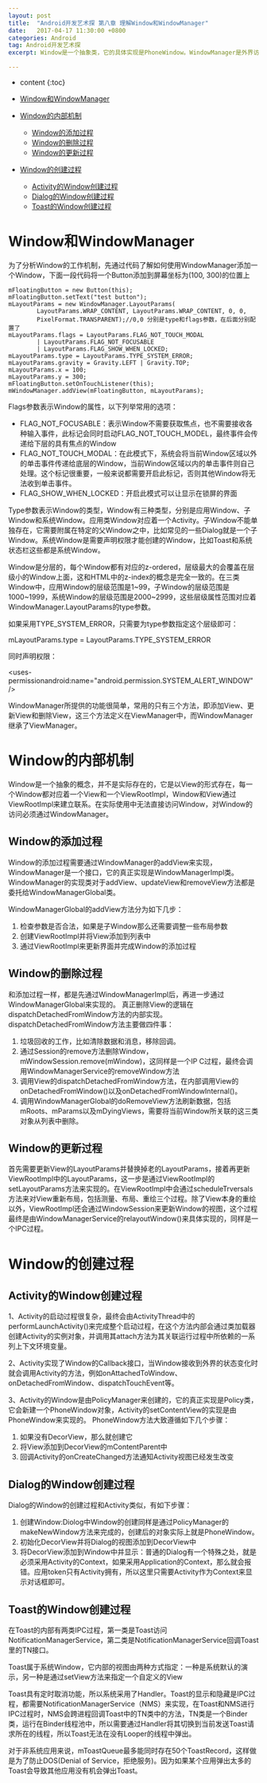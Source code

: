 ```yaml
---
layout: post
title:  "Android开发艺术探 第八章 理解Window和WindowManager"
date:   2017-04-17 11:30:00 +0800
categories: Android
tag: Android开发艺术探
excerpt: Window是一个抽象类，它的具体实现是PhoneWindow。WindowManager是外界访问Window的入口，Window的具体实现位于WindowManagerService中，WindowManager和WindowManagerService的交互是一个IPC过程。Android中所有的视图都是通过Window来呈现的，不管是Activity、Dialog还是Toast，它们的视图实际上都是附加在Window上的，因此Window实际是View的直接管理者。

---
```


* content
{:toc}

* [Window和WindowManager](Window和WindowManager)
* [Window的内部机制](Window的内部机制)
    * [Window的添加过程](Window的添加过程)
    * [Window的删除过程](Window的删除过程)
    * [Window的更新过程](Window的更新过程)
* [Window的创建过程](Window的创建过程)
    * [Activity的Window创建过程](Activity的Window创建过程)
    * [Dialog的Window创建过程](Dialog的Window创建过程)
    * [Toast的Window创建过程](Toast的Window创建过程)

# Window和WindowManager

为了分析Window的工作机制，先通过代码了解如何使用WindowManager添加一个Window，下面一段代码将一个Button添加到屏幕坐标为(100, 300)的位置上

```
mFloatingButton = new Button(this);
mFloatingButton.setText("test button");
mLayoutParams = new WindowManager.LayoutParams(
        LayoutParams.WRAP_CONTENT, LayoutParams.WRAP_CONTENT, 0, 0,
        PixelFormat.TRANSPARENT);//0,0 分别是type和flags参数，在后面分别配置了
mLayoutParams.flags = LayoutParams.FLAG_NOT_TOUCH_MODAL
        | LayoutParams.FLAG_NOT_FOCUSABLE
        | LayoutParams.FLAG_SHOW_WHEN_LOCKED;
mLayoutParams.type = LayoutParams.TYPE_SYSTEM_ERROR;
mLayoutParams.gravity = Gravity.LEFT | Gravity.TOP;
mLayoutParams.x = 100;
mLayoutParams.y = 300;
mFloatingButton.setOnTouchListener(this);
mWindowManager.addView(mFloatingButton, mLayoutParams);
```
Flags参数表示Window的属性，以下列举常用的选项：

* FLAG_NOT_FOCUSABLE：表示Window不需要获取焦点，也不需要接收各种输入事件，此标记会同时启动FLAG_NOT_TOUCH_MODEL，最终事件会传递给下层的具有焦点的Window
* FLAG_NOT_TOUCH_MODAL：在此模式下，系统会将当前Window区域以外的单击事件传递给底层的Window，当前Window区域以内的单击事件则自己处理。这个标记很重要，一般来说都需要开启此标记，否则其他Window将无法收到单击事件。
* FLAG_SHOW_WHEN_LOCKED：开启此模式可以让显示在锁屏的界面




Type参数表示Window的类型，Window有三种类型，分别是应用Window、子Window和系统Window。应用类Window对应着一个Activity。子Window不能单独存在，它需要附属在特定的父Window之中，比如常见的一些Dialog就是一个子Window。系统Window是需要声明权限才能创建的Window，比如Toast和系统状态栏这些都是系统Window。

Window是分层的，每个Window都有对应的z-ordered，层级最大的会覆盖在层级小的Window上面，这和HTML中的z-index的概念是完全一致的。在三类Window中，应用Window的层级范围是1~99，子Window的层级范围是1000~1999，系统Window的层级范围是2000~2999，这些层级属性范围对应着WindowManager.LayoutParams的type参数。

如果采用TYPE_SYSTEM_ERROR，只需要为type参数指定这个层级即可：

mLayoutParams.type = LayoutParams.TYPE_SYSTEM_ERROR

同时声明权限：

<uses-permissionandroid:name="android.permission.SYSTEM_ALERT_WINDOW" />

WindowManager所提供的功能很简单，常用的只有三个方法，即添加View、更新View和删除View，这三个方法定义在ViewManager中，而WindowManager继承了ViewManager。

# Window的内部机制

Window是一个抽象的概念，并不是实际存在的，它是以View的形式存在，每一个Window都对应着一个View和一个ViewRootImpl，Window和View通过ViewRootImpl来建立联系。在实际使用中无法直接访问Window，对Window的访问必须通过WindowManager。

## Window的添加过程

Window的添加过程需要通过WindowManager的addView来实现，WindowManager是一个接口，它的真正实现是WindowManagerImpl类。WindowManager的实现类对于addView、updateView和removeView方法都是委托给WindowManagerGlobal类。

WindowManagerGlobal的addView方法分为如下几步：

1. 检查参数是否合法，如果是子Window那么还需要调整一些布局参数
2. 创建ViewRootImpl并将View添加到列表中
3. 通过ViewRootImpl来更新界面并完成Window的添加过程

## Window的删除过程

和添加过程一样，都是先通过WindowManagerImpl后，再进一步通过WindowManagerGlobal来实现的。
真正删除View的逻辑在dispatchDetachedFromWindow方法的内部实现。dispatchDetachedFromWindow方法主要做四件事：

1. 垃圾回收的工作，比如清除数据和消息，移除回调。
2. 通过Session的remove方法删除Window，mWindowSession.remove(mWindow)，这同样是一个IP C过程，最终会调用WindowManagerService的removeWindow方法
3. 调用View的dispatchDetachedFromWindow方法，在内部调用View的onDetachedFromWindow()以及onDetachedFromWindowInternal()。
4. 调用WindowManagerGlobal的doRemoveView方法刷新数据，包括mRoots、mParams以及mDyingViews，需要将当前Window所关联的这三类对象从列表中删除。

## Window的更新过程

首先需要更新View的LayoutParams并替换掉老的LayoutParams，接着再更新ViewRootImpl中的LayoutParams，这一步是通过ViewRootImpl的setLayoutParams方法来实现的。在ViewRootImpl中会通过scheduleTrversals方法来对View重新布局，包括测量、布局、重绘三个过程。除了View本身的重绘以外，ViewRootImpl还会通过WindowSession来更新Window的视图，这个过程最终是由WindowManagerService的relayoutWindow()来具体实现的，同样是一个IPC过程。

# Window的创建过程

## Activity的Window创建过程

1、Activity的启动过程很复杂，最终会由ActivityThread中的performLaunchActivity()来完成整个启动过程，在这个方法内部会通过类加载器创建Activity的实例对象，并调用其attach方法为其关联运行过程中所依赖的一系列上下文环境变量。

2、Activity实现了Window的Callback接口，当Window接收到外界的状态变化时就会调用Activity的方法，例如onAttachedToWindow、onDetachedFromWindow、dispatchTouchEvent等。

3、Activity的Window是由PolicyManager来创建的，它的真正实现是Policy类，它会新建一个PhoneWindow对象，Activity的setContentView的实现是由PhoneWindow来实现的。
PhoneWindow方法大致遵循如下几个步骤：

1. 如果没有DecorView，那么就创建它
2. 将View添加到DecorView的mContentParent中
3. 回调Activity的onCreateChanged方法通知Activity视图已经发生改变

## Dialog的Window创建过程

Dialog的Window的创建过程和Activity类似，有如下步骤：

1. 创建Window:Diolog中Window的创建同样是通过PolicyManager的makeNewWindow方法来完成的，创建后的对象实际上就是PhoneWindow。
2. 初始化DecorView并将Dialog的视图添加到DecorView中
3. 将DecorView添加到Window中并显示：普通的Dialog有一个特殊之处，就是必须采用Activity的Context，如果采用Application的Context，那么就会报错。应用token只有Activity拥有，所以这里只需要Activity作为Context来显示对话框即可。

## Toast的Window创建过程

在Toast的内部有两类IPC过程，第一类是Toast访问NotificationManagerService，第二类是NotificationManagerService回调Toast里的TN接口。

Toast属于系统Window，它内部的视图由两种方式指定：一种是系统默认的演示，另一种是通过setView方法来指定一个自定义的View

Toast具有定时取消功能，所以系统采用了Handler。Toast的显示和隐藏是IPC过程，都需要NotificationManagerService（NMS）来实现，在Toast和NMS进行IPC过程时，NMS会跨进程回调Toast中的TN类中的方法，TN类是一个Binder类，运行在Binder线程池中，所以需要通过Handler将其切换到当前发送Toast请求所在的线程，所以Toast无法在没有Looper的线程中弹出。

对于非系统应用来说，mToastQueue最多能同时存在50个ToastRecord，这样做是为了防止DOS(Denial of Service，拒绝服务)。因为如果某个应用弹出太多的Toast会导致其他应用没有机会弹出Toast。




